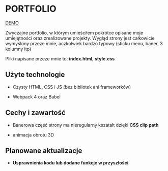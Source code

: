 # PORTFOLIO

[DEMO](https://davidelo18.github.io/portfolio)

Zwyczajne portfolio, w którym umieściłem pokrótce opisane moje umiejętności oraz zrealizowane projekty. Wygląd strony jest całkowicie wymyślony przeze mnie, aczkolwiek bardzo typowy (sticku menu, baner, 3 kolumny itp)

Pliki napisane przeze mnie to: **index.html**, **style.css**

## Użyte technologie

- Czysty HTML, CSS i JS (bez bibliotek ani frameworków)

- Webpack 4 oraz Babel

## Cechy i zawartość

- Banerowa część strony ma nieregularny kszatałt dzięki **CSS clip path**

- animacja obrotu 3D

## Planowane aktualizacje

- **Usprawnienia kodu lub dodane funkcje w przyszłości**
